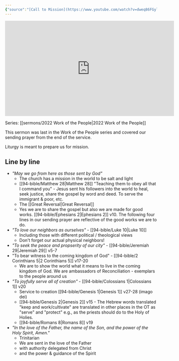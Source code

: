 ```yaml
---
{"source":"[Call to Mission](https://www.youtube.com/watch?v=dweq86FGylY)","clipped":"2022-11-20","dg-publish":true,"grade":2,"context":"Personal","type":"Resource","status":"Evergreen","topic":["Sermon"],"dateCreated":"2023-08-09","permalink":"/sermons/2022-11-20-call-to-mission/","dgPassFrontmatter":true}
---
```




<iframe width="560" height="315" src="https://www.youtube.com/embed/dweq86FGylY" title="YouTube video player" frameborder="0" allow="accelerometer; autoplay; clipboard-write; encrypted-media; gyroscope; picture-in-picture" allowfullscreen></iframe>

Series: [[sermons/2022 Work of the People\|2022 Work of the People]]

This sermon was last in the Work of the People series and covered our sending prayer from the end of the service.

Liturgy is meant to prepare us for mission.

## Line by line

* *"May we go from here as those sent by God"*
    * The church has a mission in the world to be salt and light
    * [[94-bible/Matthew 28\|Matthew 28]] "Teaching them to obey all that I command you" - Jesus sent his followers into the world to heal, seek justice, share the gospel by word and deed. To serve the immigrant & poor, etc.
    * The [[Great Reversal\|Great Reversal]]
    * Yes we are to share the gospel but also we are made for good works. [[94-bible/Ephesians 2\|Ephesians 2]] v10. The following four lines in our sending prayer are reflective of the good works we are to do.
* *"To love our neighbors as ourselves"* - [[94-bible/Luke 10\|Luke 10]]
    * Including those with different political / theological views
    * Don't forget our actual physical neighbors!
* *"To seek the peace and propserity of our city"* - [[94-bible/Jeremiah 29\|Jeremiah 29]] v5-7
* "To bear witness to the coming kingdom of God" - [[94-bible/2 Corinthians 5\|2 Corinthians 5]] v17-20
    * We are to show the world what it means to live in the coming kingdom of God. We are ambassadors of Reconciliation - exemplars to the people around us
* *"To joyfully serve all of creation"* - [[94-bible/Colossians 1\|Colossians 1]] v20
    * Service to creation [[94-bible/Genesis 1\|Genesis 1]] v27-28 (imago dei)
    * [[94-bible/Genesis 2\|Genesis 2]] v15 - The Hebrew words translated "keep and work/cultivate" are translated in other places in the OT as "serve" and "protect" e.g., as the priests should do to the Holy of Holies.
    * [[94-bible/Romans 8\|Romans 8]] v19
* *"In the love of the Father, the name of the Son, and the power of the Holy Spirit, Amen."*
    * Trinitarian
    * We are sent in the love of the Father
    * with authority delegated from Christ
    * and the power & guidance of the Spirit